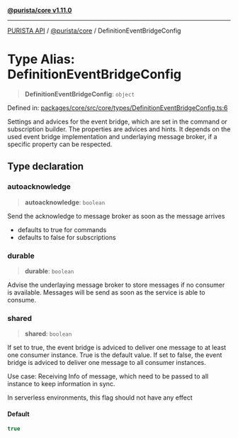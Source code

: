 [**@purista/core v1.11.0**](../README.md)

***

[PURISTA API](../../../packages.md) / [@purista/core](../README.md) / DefinitionEventBridgeConfig

# Type Alias: DefinitionEventBridgeConfig

> **DefinitionEventBridgeConfig**: `object`

Defined in: [packages/core/src/core/types/DefinitionEventBridgeConfig.ts:6](https://github.com/puristajs/purista/blob/master/packages/core/src/core/types/DefinitionEventBridgeConfig.ts#L6)

Settings and advices for the event bridge, which are set in the command or subscription builder.
The properties are advices and hints.
It depends on the used event bridge implementation and underlaying message broker, if a specific property can be respected.

## Type declaration

### autoacknowledge

> **autoacknowledge**: `boolean`

Send the acknowledge to message broker as soon as the message arrives
- defaults to true for commands
- defaults to false for subscriptions

### durable

> **durable**: `boolean`

Advise the underlaying message broker to store messages if no consumer is available.
Messages will be send as soon as the service is able to consume.

### shared

> **shared**: `boolean`

If set to true, the event bridge is adviced to deliver one message to at least one consumer instance.
True is the default value.
If set to false, the event bridge is adviced to deliver one message to all consumer instances.

Use case: Receiving Info of message, which need to be passed to all instance to keep information in sync.

In serverless environments, this flag should not have any effect

#### Default

```ts
true
```
